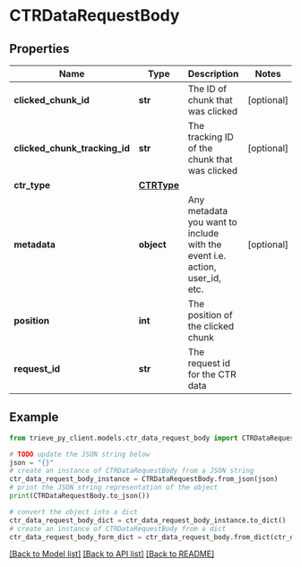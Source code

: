 # CTRDataRequestBody


## Properties

Name | Type | Description | Notes
------------ | ------------- | ------------- | -------------
**clicked_chunk_id** | **str** | The ID of chunk that was clicked | [optional] 
**clicked_chunk_tracking_id** | **str** | The tracking ID of the chunk that was clicked | [optional] 
**ctr_type** | [**CTRType**](CTRType.md) |  | 
**metadata** | **object** | Any metadata you want to include with the event i.e. action, user_id, etc. | [optional] 
**position** | **int** | The position of the clicked chunk | 
**request_id** | **str** | The request id for the CTR data | 

## Example

```python
from trieve_py_client.models.ctr_data_request_body import CTRDataRequestBody

# TODO update the JSON string below
json = "{}"
# create an instance of CTRDataRequestBody from a JSON string
ctr_data_request_body_instance = CTRDataRequestBody.from_json(json)
# print the JSON string representation of the object
print(CTRDataRequestBody.to_json())

# convert the object into a dict
ctr_data_request_body_dict = ctr_data_request_body_instance.to_dict()
# create an instance of CTRDataRequestBody from a dict
ctr_data_request_body_form_dict = ctr_data_request_body.from_dict(ctr_data_request_body_dict)
```
[[Back to Model list]](../README.md#documentation-for-models) [[Back to API list]](../README.md#documentation-for-api-endpoints) [[Back to README]](../README.md)


